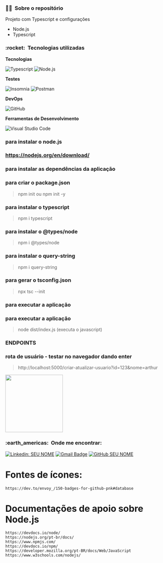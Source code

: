 <h3> 👨‍💼 &nbsp;Sobre o repositório </h3>

Projeto com Typescript e configurações

- Node.js
- Typescript

<h3> :rocket: &nbsp;Tecnologias utilizadas </h3>

**Tecnologias**

  ![Typescript](https://img.shields.io/badge/-Typescript-333333?style=flat&logo=typescript)
  ![Node.js](https://img.shields.io/badge/-Node.js-333333?style=flat&logo=node.js) 

**Testes**

  ![Insomnia](https://img.shields.io/badge/-Insomnia-333333?style=flat&logo=insomnia)
  ![Postman](https://img.shields.io/badge/-Postman-333333?style=flat&logo=postman)


**DevOps**

  ![GitHub](https://img.shields.io/badge/-GitHub-333333?style=flat&logo=github)

**Ferramentas de Desenvolvimento**

  ![Visual Studio Code](https://img.shields.io/badge/-Visual%20Studio%20Code-333333?style=flat&logo=visual-studio-code&logoColor=007ACC)
  

<h3> para instalar o node.js </h3>

### https://nodejs.org/en/download/


<h3> para instalar as dependências da aplicação </h3>

### para criar o package.json
> npm init ou npm init -y
### para instalar o typescript
> npm i typescript
### para instalar o @types/node
> npm i @types/node
### para instalar o query-string
> npm i query-string
### para gerar o tsconfig.json
> npx tsc --init

<h3> para executar a aplicação </h3>

### para executar a aplicação
> node dist/index.js (executa o javascript)

<h3> ENDPOINTS </h3>

### rota de usuário - testar no navegador dando enter
> http://localhost:5000/criar-atualizar-usuario?id=123&nome=arthur


<a href="https://github.com/artstar10">
  <img height="180em" src="https://github-readme-stats.vercel.app/api?username=artstar10&theme=dracula&show_icons=true" />
</a>

<br/>

<h3> :earth_americas: &nbsp;Onde me encontrar: </h3> 

[![Linkedin: SEU NOME](https://img.shields.io/badge/-USERNAME-blue?style=flat-square&logo=Linkedin&logoColor=white&link=https://www.linkedin.com/in/arthur-neves-de-oliveira-sistemas-de-informacao/)](https://www.linkedin.com/in/arthur-neves-de-oliveira-sistemas-de-informacao/)
[![Gmail Badge](https://img.shields.io/badge/-seuemail@email.com-006bed?style=flat-square&logo=Gmail&logoColor=white&link=mailto:SEU-EMAIL)](mailto:SEU-EMAIL)
[![GitHub SEU NOME](https://img.shields.io/github/followers/artstar10?label=follow&style=social)](LINK-DO-SEU-GITHUB)


# Fontes de ícones:
```
https://dev.to/envoy_/150-badges-for-github-pnk#database

```
# Documentações de apoio sobre Node.js
```
https://devdocs.io/node/
https://nodejs.org/pt-br/docs/
https://www.npmjs.com/
https://devdocs.io/npm/
https://developer.mozilla.org/pt-BR/docs/Web/JavaScript
https://www.w3schools.com/nodejs/

```












